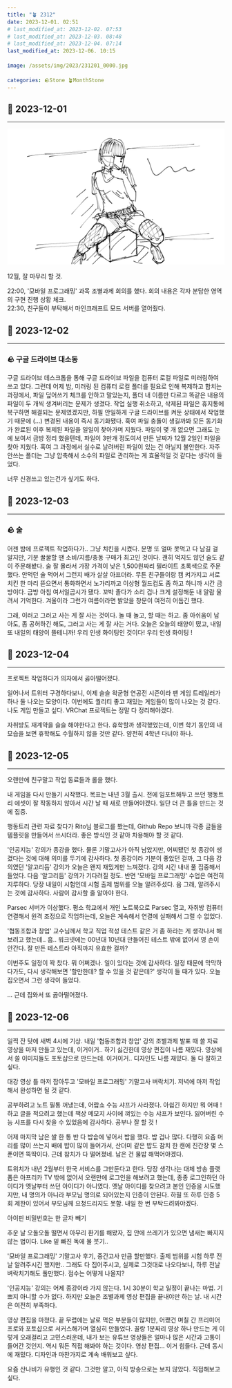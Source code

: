 ```yaml
---
title: "🪴 2312"
date: 2023-12-01. 02:51
# last_modified_at: 2023-12-02. 07:53
# last_modified_at: 2023-12-03. 08:48
# last_modified_at: 2023-12-04. 07:14
last_modified_at: 2023-12-06. 10:15

image: /assets/img/2023/231201_0000.jpg

categories: 🪨Stone 🪴MonthStone
---
```


## 🗿 2023-12-01

---

![231129_0000](/assets/img/2023/231201_0000.jpg)  

12월, 잘 마무리 할 것.  

22:00, '모바일 프로그래밍' 과목 조별과제 회의를 했다. 회의 내용은 각자 분담한 영역의 구현 진행 상황 체크.  
22:30, 친구들이 부탁해서 마인크래프트 모드 서버를 열어줬다.  

## 🗿 2023-12-02

---

### 🪨 구글 드라이브 대소동

구글 드라이브 데스크톱을 통해 구글 드라이브 파일을 컴퓨터 로컬 파일로 미러링하여 쓰고 있다. 그런데 어제 밤, 미러링 된 컴퓨터 로컬 폴더를 필요로 인해 복제하고 합치는 과정에서, 파일 덮어쓰기 체크를 안하고 말았는지, 폴더 내 이름만 다르고 똑같은 내용의 파일이 두 개씩 생겨버리는 문제가 생겼다. 작업 실행 취소하고, 삭제된 파일은 휴지통에 복구하면 해결되는 문제였겠지만, 하필 안일하게 구글 드라이브를 켜둔 상태에서 작업했기 때문에 (...) 변경된 내용이 즉시 동기화됐다. 혹여 파일 충돌이 생길까봐 모든 동기화가 완료된 이후 복제된 파일을 일일이 찾아가며 지웠다. 파일이 몇 개 없으면 그래도 눈에 보여서 금방 정리 했을텐데, 파일이 3만개 정도여서 만든 날짜가 12월 2일인 파일을 찾아 지웠다. 혹여 그 과정에서 실수로 날려버린 파일이 있는 건 아닐지 불안한다. 자주 안쓰는 폴더는 그냥 압축해서 소수의 파일로 관리하는 게 효율적일 것 같다는 생각이 들었다.  

너무 신경쓰고 있는건가 싶기도 하다.  

## 🗿 2023-12-03

---

### 🪨 술

어젠 밤에 프로젝트 작업하다가.. 그냥 치킨을 시켰다. 분명 또 얼마 못먹고 다 남길 걸 알지만, 기분 꿀꿀할 땐 소비/지름/충동 구매가 최고인 것이다. 괜히 먹지도 않던 술도 같이 주문해봤다. 술 잘 몰라서 가장 가격이 낮은 1,500원짜리 필라이트 초록색으로 주문했다. 안먹던 술 먹어서 그런지 배가 살살 아프더라. 무튼 친구들이랑 캠 켜가지고 서로 치킨 한 마리 뜯으면서 통화하면서 노가리까고 이상형 월드컵도 좀 하고 하니까 시간 금방이다. 금방 아침 여서일곱시가 됐다. 꼬박 졸다가 소리 겁나 크게 설정해둔 내 알람 울려서 기억한다. 겨울이라 그런가 여름이라면 밝았을 창문이 여전히 어둡긴 했다.  

그래, 이러고 그러고 사는 게 잘 사는 것이다. 놀 때 놀고, 할 때는 하고. 좀 아쉬움이 남아도, 좀 공허하긴 해도, 그러고 사는 게 잘 사는 거다. 오늘은 오늘의 태양이 떴고, 내일 또 내일의 태양이 뜰테니까! 우리 인생 화이팅인 것이다! 우리 인생 화이팅 !  

## 🗿 2023-12-04

---

프로젝트 작업하다가 의자에서 곯아떨어졌다.  

일어나서 트위터 구경하다보니, 이제 슬슬 왁굳형 연공전 시즌이라 팬 게임 트레일러가 하나 둘 나오는 모양이다. 이번에도 퀄리티 좋고 재밌는 게임들이 많이 나오는 것 같다. 나도 게임 만들고 싶다. VRChat 프로젝트는 정말 다 정리해야겠다.  

자취방도 재계약을 슬슬 해야한다고 한다. 휴학할까 생각했었는데, 이번 학기 동안의 내 모습을 보면 휴학해도 수월하지 않을 것만 같다. 얌전히 4학년 다녀야 하나.  

## 🗿 2023-12-05

---

오랜만에 친구말고 작업 동료들과 롤을 했다.  

내 게임을 다시 만들기 시작했다. 목표는 내년 3월 출시. 전에 임포트해두고 쓰던 행동트리 에셋이 잘 작동하지 않아서 시간 날 때 새로 만들어야겠다. 일단 더 큰 틀을 만드는 것에 집중.  

행동트리 관련 자료 찾다가 Rito님 블로그를 봤는데, Github Repo 보니까 각종 글들을 템플릿을 만들어서 쓰시더라. 좋은 방식인 것 같아 차용해야 할 것 같다.  

'인공지능' 강의가 종강을 했다. 물론 기말고사가 아직 남았지만, 어찌됐던 첫 종강이 생겼다는 것에 대해 의미를 두기에 감사하다. 첫 종강이라 기분이 좋았던 걸까, 그 다음 강의였던 '알고리듬' 강의가 오늘은 왠지 재밌게만 느껴졌다. 강의 시간 내내 풀 집중해서 들었다. 다음 '알고리듬' 강의가 기다려질 정도. 반면 '모바일 프로그래밍' 수업은 여전히 지루하다. 당장 내일이 시험인데 시험 출제 범위를 오늘 알려주셨다. 음 그래, 알려주시는 것에 감사하다. 사람이 감사할 줄 알아야 한다.  

Parsec 서버가 이상했다. 평소 학교에서 개인 노트북으로 Parsec 열고, 자취방 컴퓨터 연결해서 원격 조정으로 작업하는데, 오늘은 계속해서 연결에 실패해서 그럴 수 없었다.  

'협동조합과 창업' 교수님께서 학교 직업 적성 테스트 같은 거 좀 하라는 게 생각나서 해보려고 했는데.. 흠.. 워크넷에는 00년대 10년대 만들어진 테스트 밖에 없어서 영 손이 안간다. 잘 만든 테스트라 아직까지 유효한 걸까?  

이번주도 일정이 꽉 찼다. 뭐 어쩌겠나. 일이 있다는 것에 감사하다. 일정 때문에 막막하다가도, 다시 생각해보면 '할만한데? 할 수 있을 것 같은데?' 생각이 들 때가 있다. 오늘 집오면서 그런 생각이 들었다.  

... 근데 집와서 또 곯아떨어졌다.  

## 🗿 2023-12-06

---

일찍 잔 탓에 새벽 4시에 기상. 내일 '협동조합과 창업' 강의 조별과제 발표 때 쓸 자료 영상을 마저 만들고 있는데, 이거이거.. 하기 싫긴한데 영상 편집이 나름 재밌다. 영상에서 쓸 이미지들도 포토샵으로 만드는데. 이거이거.. 디자인도 나름 재밌다. 둘 다 잘하고 싶다.  

대강 영상 틀 마저 잡아두고 '모바일 프로그래밍' 기말고사 벼락치기. 저녁에 마저 작업해서 완성하면 될 것 같다.  

공부하려고 노트 필통 꺼냈는데, 어랍쇼 수능 샤프가 사라졌다. 아쉽긴 하지만 뭐 어때 ! 하고 글을 적으려고 했는데 책상 메모지 사이에 껴있는 수능 샤프가 보인다. 잃어버린 수능 샤프를 다시 찾을 수 있었음에 감사하다. 공부나 잘 할 것 !  

어제 마지막 남은 쌀 한 통 반 다 밥솥에 넣어서 밥을 했다. 밥 겁나 많다. 다행히 요즘 머리를 많이 쓰는지 배에 밥이 많이 들어가서, 산더미 같은 밥도 참치 한 캔에 진간장 몇 스푼이면 뚝딱이다. 근데 참치가 다 떨어졌네. 남은 건 물밥 해먹어야겠다.  

트위치가 내년 2월부터 한국 서비스를 그만둔다고 한다. 당장 생각나는 대체 방송 플랫폼은 아프리카 TV 밖에 없어서 오랜만에 로그인을 해보려고 했는데, 종종 로그인하던 아이디가 옛날부터 쓰던 아이디가 아니였다. 옛날 아이디를 찾으려고 본인 인증을 시도했지만, 내 명의가 아니라 부모님 명의로 되어있는지 인증이 안된다. 하필 또 하루 인증 5회 제한이 있어서 부모님께 요청드리지도 못함. 내일 한 번 부탁드려봐야겠다.  

아이핀 비밀번호는 한 글자 빼기  

추운 날 오돌오돌 떨면서 아무리 환기를 해봤자, 집 안에 쓰레기가 있으면 냄새는 빠지지 않는 법이다. Like 밑 빠진 독에 물 붓기..  

'모바일 프로그래밍' 기말고사 후기, 중간고사 만큼 할만했다. 출제 범위를 시험 하루 전날 알려주시긴 했지만.. 그래도 다 집어주시고, 실제로 그것대로 나오다보니, 하루 전날 벼락치기해도 풀만했다. 점수는 어떻게 나올지?  

'인공지능' 강의는 어제 종강이라 가지 않는다. 1시 30분이 학교 일정이 끝나는 마법. 기쁘지 아니할 수가 없다. 하지만 오늘은 조별과제 영상 편집을 끝내야만 하는 날. 내 시간은 여전히 부족하다.  

영상 편집을 마쳤다. 끝 무렵에는 날로 먹은 부분들이 많지만, 어쨌건 며칠 간 프리미어 프로와 포토샵으로 서커스해가며 열심히 만들었다. 꼴랑 1분짜리 영상 하나 만드는 게 이렇게 오래걸리고 고민스러운데, 내가 보는 유튜브 영상들은 얼마나 많은 시간과 고통이 들어간 것인지. 역시 뭐든 직접 해봐야 하는 것이다. 영상 편집... 이거 힘들다. 근데 동시에 재밌다. 디자인과 마찬가지로 계속 배워보고 싶다.  

요즘 산나비가 유행인 것 같다. 그것만 알고, 아직 방송으로는 보지 않았다. 직접해보고 싶다.  
